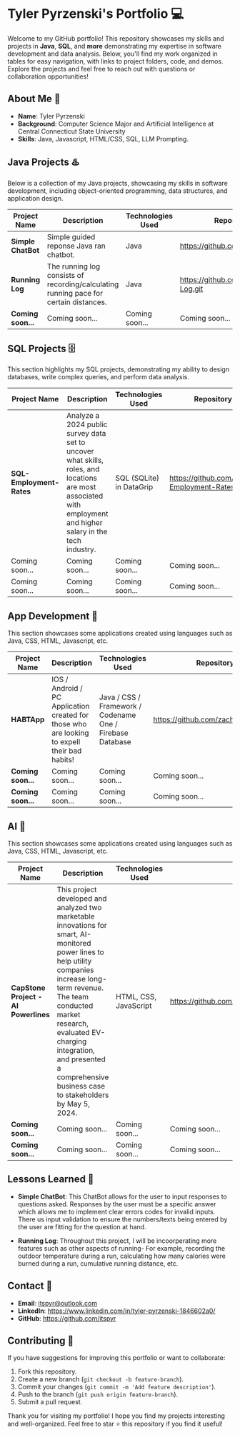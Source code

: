 # Tyler Pyrzenski's Portfolio 💻

Welcome to my GitHub portfolio! This repository showcases my skills and projects in **Java**, **SQL**, and **more** demonstrating my expertise in software development and data analysis. Below, you'll find my work organized in tables for easy navigation, with links to project folders, code, and demos. Explore the projects and feel free to reach out with questions or collaboration opportunities!

## About Me 📖
- **Name**: Tyler Pyrzenski
- **Background**: Computer Science Major and Artificial Intelligence at Central Connecticut State University 
- **Skills**: Java, Javascript, HTML/CSS, SQL, LLM Prompting.

## Java Projects ♨️
Below is a collection of my Java projects, showcasing my skills in software development, including object-oriented programming, data structures, and application design.

| Project Name | Description | Technologies Used | Repository Link | Completion Date |
|--------------|-------------|-------------------|-----------------|-------------|
| **Simple ChatBot** | Simple guided reponse Java ran chatbot. | Java | https://github.com/itspyr/ChatBot.git | February 2025 |
| **Running Log** | The running log consists of recording/calculating running pace for certain distances. | Java | https://github.com/itspyr/Running-Log.git | Ongoing |
| **Coming soon...** | Coming soon... | Coming soon... | Coming soon... | Coming soon... |


## SQL Projects 🗄️
This section highlights my SQL projects, demonstrating my ability to design databases, write complex queries, and perform data analysis.

| Project Name | Description | Technologies Used | Repository Link | Completion Date |
|--------------|-------------|-------------------|-----------------|-------------|
| **SQL-Employment-Rates**  | Analyze a 2024 public survey data set to uncover what skills, roles, and locations are most associated with employment and higher salary in the tech industry. | SQL (SQLite) in DataGrip | https://github.com/itspyr/SQL-Employment-Rates | Ongoing |
| Coming soon... | Coming soon... | Coming soon... | Coming soon... | Coming soon... |
| Coming soon... | Coming soon... | Coming soon... | Coming soon... | Coming soon... |

## App Development 📱
This section showcases some applications created using languages such as Java, CSS, HTML, Javascript, etc.

| Project Name | Description | Technologies Used | Repository Link | Completion Date |
|--------------|-------------|-------------------|-----------------|-------------|
| **HABTApp** | IOS / Android / PC Application created for those who are looking to expell their bad habits! | Java / CSS / Framework / Codename One / Firebase Database| https://github.com/zachsarc/HABTApp.git | Ongoing |
| **Coming soon...** | Coming soon... | Coming soon... | Coming soon... | Coming soon... |
| **Coming soon...** | Coming soon... | Coming soon... | Coming soon... | Coming soon... |


## AI 📱
This section showcases some applications created using languages such as Java, CSS, HTML, Javascript, etc.

| Project Name | Description | Technologies Used | Repository Link | Completion Date |
|--------------|-------------|-------------------|-----------------|-------------|
| **CapStone Project - AI Powerlines** | This project developed and analyzed two marketable innovations for smart, AI-monitored power lines to help utility companies increase long-term revenue. The team conducted market research, evaluated EV-charging integration, and presented a comprehensive business case to stakeholders by May 5, 2024. | HTML, CSS, JavaScript |  https://github.com/zachsarc/CAP1/blob/main/notes.md | November 2023 |
| **Coming soon...** | Coming soon... | Coming soon... | Coming soon... | Coming soon... |
| **Coming soon...** | Coming soon... | Coming soon... | Coming soon... | Coming soon... |


## Lessons Learned 🧠
- **Simple ChatBot**: This ChatBot allows for the user to input responses to questions asked. Responses by the user must be a specific answer which allows me to implement clear errors codes for invalid inputs. There us input validation to ensure the numbers/texts being entered by the user are fitting for the question at hand.

- **Running Log**: Throughout this project, I will be incoorperating more features such as other aspects of running- For example, recording the outdoor temperature during a run, calculating how many calories were burned during a run, cumulative running distance, etc.



## Contact 📧
- **Email**: itspyr@outlook.com
- **LinkedIn**: https://www.linkedin.com/in/tyler-pyrzenski-1846602a0/
- **GitHub**: https://github.com/itspyr

## Contributing 📌
If you have suggestions for improving this portfolio or want to collaborate:
1. Fork this repository.
2. Create a new branch (`git checkout -b feature-branch`).
3. Commit your changes (`git commit -m 'Add feature description'`).
4. Push to the branch (`git push origin feature-branch`).
5. Submit a pull request.

Thank you for visiting my portfolio! I hope you find my projects interesting and well-organized. Feel free to star ⭐ this repository if you find it useful!
